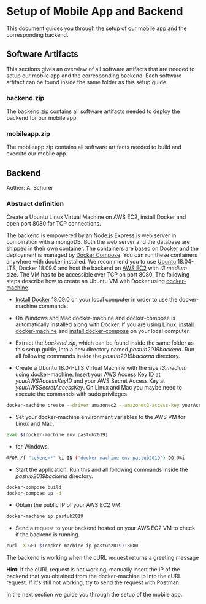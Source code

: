 # Setup of Mobile App and Backend
This document guides you through the setup of our mobile app and the corresponding backend.

## Software Artifacts
This sections gives an overview of all software artifacts that are needed to setup our mobile app and the corresponding backend.
Each software artifact can be found inside the same folder as this setup guide.

### backend.zip
The backend.zip contains all software artifacts needed to deploy the backend for our mobile app.

### mobileapp.zip
The mobileapp.zip contains all software artifacts needed to build and execute our mobile app.

## Backend
Author:  A. Schürer

### Abstract definition
Create a Ubuntu Linux Virtual Machine on AWS EC2, install Docker and open port 8080 for TCP connections.

The backend is empowered by an Node.js Express.js web server in combination with a mongoDB.
Both the web server and the database are shipped in their own container.
The containers are based on [Docker](http://www.docker.com) and the deployment is managed by [Docker Compose](https://docs.docker.com/compose).
You can run these containers anywhere with docker installed.
We recommend you to use [Ubuntu](http://www.ubuntu.com) 18.04-LTS, Docker 18.09.0 and host the backend on [AWS EC2](https://aws.amazon.com/ec2) with *t3.medium* size.
The VM has to be accessible over TCP on port 8080.
The following steps describe how to create an Ubuntu VM with Docker using [docker-machine](https://docs.docker.com/machine).

* [Install Docker](https://docs.docker.com/install) 18.09.0 on your local computer in order to use the docker-machine commands.

* On Windows and Mac docker-machine and docker-compose is automatically installed along with Docker.
If you are using Linux, [install docker-machine](https://docs.docker.com/machine/install-machine) and [install docker-compose](https://docs.docker.com/compose/install) on your local computer.

* Extract the *backend.zip*, which can be found inside the same folder as this setup guide, into a new directory named *pastub2019backend*.
Run all following commands inside the *pastub2019backend* directory.

* Create a Ubuntu 18.04-LTS Virtual Machine with the size *t3.medium* using docker-machine.
Insert your AWS Access Key ID at *yourAWSAccessKeyID* and your AWS Secret Access Key at *yourAWSSecretAccessKey*.
On Linux and Mac you maybe need to execute the commands with sudo privileges.
```sh
docker-machine create --driver amazonec2 --amazonec2-access-key yourAccessKeyHere --amazonec2-secret-key yourSecretKeyHere --amazonec2-ami ami-0bdf93799014acdc4 --amazonec2-instance-type t3.medium --amazonec2-open-port 8080 --amazonec2-region eu-central-1 pastub2019
```

* Set your docker-machine environment variables to the AWS VM for Linux and Mac.
```sh
eval $(docker-machine env pastub2019)
```
* for Windows.
```sh
@FOR /f "tokens=*" %i IN ('docker-machine env pastub2019') DO @%i
```

* Start the application.
Run this and all following commands inside the *pastub2019backend* directory.
```sh
docker-compose build
docker-compose up -d
```

* Obtain the public IP of your AWS EC2 VM.
```sh
docker-machine ip pastub2019
```

* Send a request to your backend hosted on your AWS EC2 VM to check if the backend is running.
```sh
curl -X GET $(docker-machine ip pastub2019):8080
```
The backend is working when the cURL request returns a greeting message

**Hint**: If the cURL request is not working, manually insert the IP of the backend that you obtained from the docker-machine ip into the cURL request.
If it's still not working, try to send the request with Postman.

In the next section we guide you through the setup of the mobile app.
